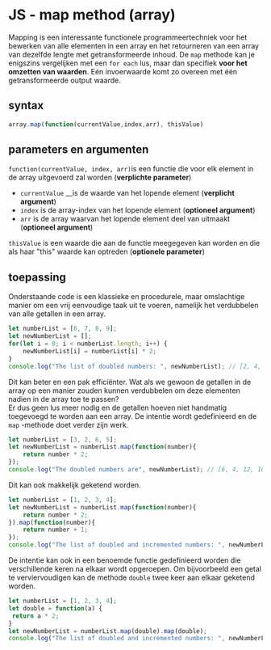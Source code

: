 # JS - map method \(array\)

Mapping is een interessante functionele programmeertechniek voor het bewerken van alle elementen in een array en het retourneren van een array van dezelfde lengte met getransformeerde inhoud. De `map` methode kan je enigszins vergelijken met een `for each` lus, maar dan specifiek **voor het omzetten van waarden**. Eén invoerwaarde komt zo overeen met één getransformeerde output waarde.

## syntax

```javascript
array.map(function(currentValue,index,arr), thisValue)
```

## parameters en argumenten

`function(currentValue, index, arr)`is een functie die voor elk element in de array uitgevoerd zal worden \(**verplichte parameter**\)

* `currentValue` __is de waarde van het lopende element \(**verplicht argument**\)
* `index` is de array-index van het lopende element \(**optioneel argument**\)
* `arr` is de array waarvan het lopende element deel van uitmaakt \(**optioneel argument**\)

`thisValue` is een waarde die aan de functie meegegeven kan worden en die als haar "this" waarde kan optreden \(**optionele parameter**\)

## toepassing

Onderstaande code is een klassieke en procedurele, maar omslachtige manier om een vrij eenvoudige taak uit te voeren, namelijk het verdubbelen van alle getallen in een array.

```javascript
let numberList = [6, 7, 8, 9];
let newNumberList = [];
for(let i = 0; i < numberList.length; i++) {
    newNumberList[i] = numberList[i] * 2;
}
console.log("The list of doubled numbers: ", newNumberList); // [2, 4, 6, 8]
```

Dit kan beter en een pak efficiënter. Wat als we gewoon de getallen in de array op een manier zouden kunnen verdubbelen om deze elementen nadien in de array toe te passen?   
Er dus geen lus meer nodig en de getallen hoeven niet handmatig toegevoegd te worden aan een array. De  intentie wordt gedefinieerd en de `map` -methode doet verder zijn werk.

```javascript
let numberList = [3, 2, 6, 5];
let newNumberList = numberList.map(function(number){
    return number * 2;
});
console.log("The doubled numbers are", newNumberList); // [6, 4, 12, 10]
```

Dit kan ook makkelijk geketend worden.

```javascript
let numberList = [1, 2, 3, 4];
let newNumberList = numberList.map(function(number){
    return number * 2;
}).map(function(number){
    return number + 1;
});
console.log("The list of doubled and incremented numbers: ", newNumberList); // [3, 5, 7, 9]
```

De intentie kan ook in een benoemde functie gedefinieerd worden die verschillende keren na elkaar wordt opgeroepen. Om bijvoorbeeld een getal te verviervoudigen kan de methode `double` twee keer aan elkaar geketend worden.

```javascript
let numberList = [1, 2, 3, 4];
let double = function(a) {
 return a * 2;
}
let newNumberList = numberList.map(double).map(double);
console.log("The list of doubled and incremented numbers: ", newNumberList); // [4,8,12,16]
```

